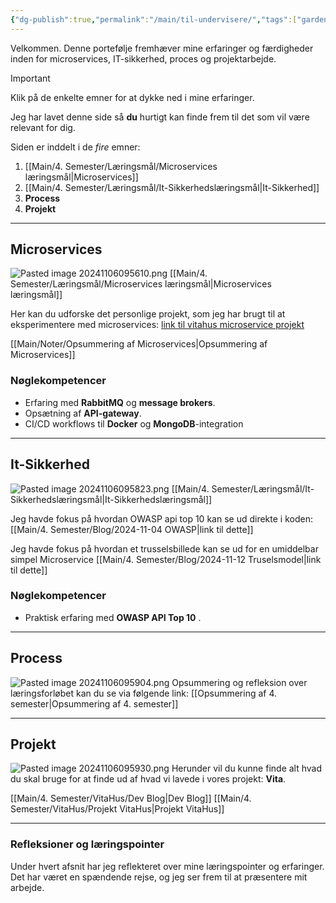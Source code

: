 ```yaml
---
{"dg-publish":true,"permalink":"/main/til-undervisere/","tags":["gardenEntry"],"created":"2024-11-06T08:03:50.650+01:00"}
---
```


Velkommen.
Denne portefølje fremhæver mine erfaringer og færdigheder inden for microservices, IT-sikkerhed, proces og projektarbejde.

> [!IMPORTANT]
> Klik på de enkelte emner for at dykke ned i mine erfaringer.

Jeg har lavet denne side så **du** hurtigt kan finde frem til det som vil være relevant for dig.

Siden er inddelt i de *fire* emner:
1. [[Main/4. Semester/Læringsmål/Microservices læringsmål\|Microservices]]
2. [[Main/4. Semester/Læringsmål/It-Sikkerhedslæringsmål\|It-Sikkerhed]]
3. **Process**
4. **Projekt**

---
## Microservices
![Pasted image 20241106095610.png](/img/user/Pasted%20image%2020241106095610.png)
[[Main/4. Semester/Læringsmål/Microservices læringsmål\|Microservices læringsmål]]

Her kan du udforske det personlige projekt, som jeg har brugt til at eksperimentere med microservices:
[link til vitahus microservice projekt](https://github.com/Abarbesgaard/Vita_Microservice)

[[Main/Noter/Opsummering af Microservices\|Opsummering af Microservices]]
### Nøglekompetencer 
- Erfaring med **RabbitMQ** og **message brokers**.
- Opsætning af **API-gateway**.
- CI/CD workflows til **Docker** og **MongoDB**-integration

---
## It-Sikkerhed
![Pasted image 20241106095823.png](/img/user/Pasted%20image%2020241106095823.png)
[[Main/4. Semester/Læringsmål/It-Sikkerhedslæringsmål\|It-Sikkerhedslæringsmål]]

Jeg havde fokus på hvordan OWASP api top 10 kan se ud direkte i koden:
[[Main/4. Semester/Blog/2024-11-04 OWASP\|link til dette]]

Jeg havde fokus på hvordan et trusselsbillede kan se ud for en umiddelbar simpel Microservice
[[Main/4. Semester/Blog/2024-11-12 Truselsmodel\|link til dette]]

### Nøglekompetencer 
- Praktisk erfaring med **OWASP API Top 10** .

---
## Process
![Pasted image 20241106095904.png](/img/user/Pasted%20image%2020241106095904.png)
Opsummering og refleksion over læringsforløbet kan du se via følgende link:
[[Opsummering af 4. semester\|Opsummering af 4. semester]]

---
## Projekt
![Pasted image 20241106095930.png](/img/user/Pasted%20image%2020241106095930.png)
Herunder vil du kunne finde alt hvad du skal bruge for at finde ud af hvad vi lavede i vores  projekt: **Vita**.

[[Main/4. Semester/VitaHus/Dev Blog\|Dev Blog]]
[[Main/4. Semester/VitaHus/Projekt VitaHus\|Projekt VitaHus]]

---
### Refleksioner og læringspointer 
Under hvert afsnit har jeg reflekteret over mine læringspointer og erfaringer. Det har været en spændende rejse, og jeg ser frem til at præsentere mit arbejde.